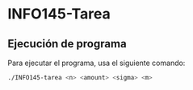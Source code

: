 # INFO145-Tarea

## Ejecución de programa

Para ejecutar el programa, usa el siguiente comando:

```sh
./INFO145-tarea <n> <amount> <sigma> <m>
